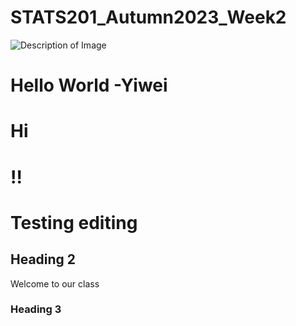 # STATS201_Autumn2023_Week2

![Description of Image](CSCC_AFTERNOONTEAM_Nov34.png)
# Hello World -Yiwei
# Hi
# !!
# Testing editing
## Heading 2

Welcome to our class

### Heading 3
